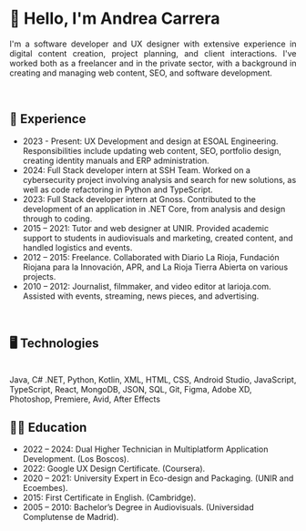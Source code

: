 <h1>🌟 Hello, I'm Andrea Carrera</h1>

<p align="justify"> I'm a software developer and UX designer with extensive experience in digital content creation, project planning, and client interactions. 
I've worked both as a freelancer and in the private sector, with a background in creating and managing web content, SEO, and software development. </p>
<br>
<h2>💼 Experience</h2>
<ul>
<li>2023 - Present: UX Development and design at ESOAL Engineering. Responsibilities include updating web content, SEO, portfolio design, creating identity manuals and ERP administration.</li>
<li>2024: Full Stack developer intern at SSH Team. Worked on a cybersecurity project involving analysis and search for new solutions, as well as code refactoring in Python and TypeScript.</li>
<li>2023: Full Stack developer intern at Gnoss. Contributed to the development of an application in .NET Core, from analysis and design through to coding.</li>
<li>2015 – 2021: Tutor and web designer at UNIR. Provided academic support to students in audiovisuals and marketing, created content, and handled logistics and events.</li>
<li>2012 – 2015: Freelance. Collaborated with Diario La Rioja, Fundación Riojana para la Innovación, APR, and La Rioja Tierra Abierta on various projects.</li>
<li>2010 – 2012: Journalist, filmmaker, and video editor at larioja.com. Assisted with events, streaming, news pieces, and advertising.</li>
</ul>
<br>
<h2>🖥️ Technologies</h2>
<br>
Java, C# .NET, Python, Kotlin, XML, HTML, CSS, Android Studio, JavaScript, TypeScript, React, MongoDB, JSON, SQL, Git, Figma, Adobe XD, Photoshop, Premiere, Avid, After Effects
<br>
<h2>👩‍🎓 Education</h2>
<ul>
<li>2022 – 2024: Dual Higher Technician in Multiplatform Application Development. (Los Boscos).</li>
<li>2022: Google UX Design Certificate. (Coursera).</li>
<li>2020 – 2021: University Expert in Eco-design and Packaging. (UNIR and Ecoembes).</li>
<li>2015: First Certificate in English. (Cambridge).</li>
<li>2005 – 2010: Bachelor’s Degree in Audiovisuals. (Universidad Complutense de Madrid).</li>
</ul>
